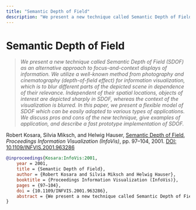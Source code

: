```yaml
---
title: "Semantic Depth of Field"
description: "We present a new technique called Semantic Depth of Field (SDOF) as an alternative approach to focus-and-context displays of information. We utilize a well-known method from photography and cinematography (depth-of-field effect) for information visualization, which is to blur different parts of the depicted scene in dependence of their relevance. Independent of their spatial locations, objects of interest are depicted sharply in SDOF, whereas the context of the visualization is blurred. In this paper, we present a flexible model of SDOF which can be easily adopted to various types of applications. We discuss pros and cons of the new technique, give examples of application, and describe a fast prototype implementation of SDOF."
---
```


# Semantic Depth of Field

> _We present a new technique called Semantic Depth of Field (SDOF) as an alternative approach to focus-and-context displays of information. We utilize a well-known method from photography and cinematography (depth-of-field effect) for information visualization, which is to blur different parts of the depicted scene in dependence of their relevance. Independent of their spatial locations, objects of interest are depicted sharply in SDOF, whereas the context of the visualization is blurred. In this paper, we present a flexible model of SDOF which can be easily adopted to various types of applications. We discuss pros and cons of the new technique, give examples of application, and describe a fast prototype implementation of SDOF._

Robert Kosara, Silvia Miksch, and Helwig Hauser, <a href="https://media.eagereyes.org/papers/2001/Kosara-InfoVis-2001.pdf" target="_blank">Semantic Depth of Field</a>, _Proceedings Information Visualization (InfoVis)_, pp. 97–104, 2001. <a href="https://dx.doi.org/10.1109/INFVIS.2001.963286" target="_new">DOI: 10.1109/INFVIS.2001.963286</a>


```bibtex
@inproceedings{Kosara:InfoVis:2001,
	year = 2001,
	title = {Semantic Depth of Field},
	author = {Robert Kosara and Silvia Miksch and Helwig Hauser},
	booktitle = {Proceedings Information Visualization (InfoVis)},
	pages = {97–104},
	doi = {10.1109/INFVIS.2001.963286},
	abstract = {We present a new technique called Semantic Depth of Field (SDOF) as an alternative approach to focus-and-context displays of information. We utilize a well-known method from photography and cinematography (depth-of-field effect) for information visualization, which is to blur different parts of the depicted scene in dependence of their relevance. Independent of their spatial locations, objects of interest are depicted sharply in SDOF, whereas the context of the visualization is blurred. In this paper, we present a flexible model of SDOF which can be easily adopted to various types of applications. We discuss pros and cons of the new technique, give examples of application, and describe a fast prototype implementation of SDOF.},
}
```

